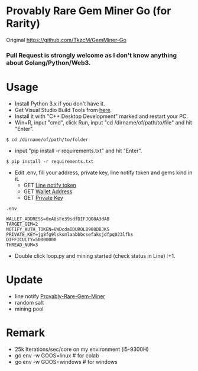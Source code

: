 # Provably Rare Gem Miner Go (for Rarity)
Original https://github.com/TkzcM/GemMiner-Go

### Pull Request is strongly welcome as I don't know anything about Golang/Python/Web3.

# Usage
- Install Python 3.x if you don't have it.
- Get Visual Studio Build Tools from [here](https://visualstudio.microsoft.com/thank-you-downloading-visual-studio/?sku=BuildTools&rel=16).
- Install it with "C++ Desktop Development" marked and restart your PC.
- Win+R, input "cmd", click Run, input "cd /dirname/of/path/to/file" and hit "Enter".
```
$ cd /dirname/of/path/to/folder
```
- input "pip install -r requirements.txt" and hit "Enter".
```
$ pip install -r requirements.txt
```
- Edit .env, fill your address, private key, line notify token and gems kind in it.
  - GET [Line notify token](https://notify-bot.line.me/en/)
  - GET [Wallet Address](https://metamask.zendesk.com/hc/en-us/articles/360015289512-How-to-copy-your-MetaMask-account-public-address-)
  - GET [Private Key](https://metamask.zendesk.com/hc/en-us/articles/360015289632-How-to-Export-an-Account-Private-Key)
```
.env

WALLET_ADDRESS=0xA8sFe39sdfDIFJQO8A3dAB
TARGET_GEM=2
NOTIFY_AUTH_TOKEN=6WDcdaIDUROLB908DBJKS
PRIVATE_KEY=jg8fg9lsksmlaabbbcsefaksjdfpq023lfks
DIFFICULTY=50000000
THREAD_NUM=3
```
- Double click loop.py and mining started (check status in Line) :+1.


# Update
- line notify [Provably-Rare-Gem-Miner](https://github.com/yoyoismee/Provably-Rare-Gem-Miner?fbclid=IwAR1OPzzuoDxHGWdilWADvwNBYF7-9yZLCOLp-a6gj6FFLQxqKPHFWulpG-g)
- random salt
- mining pool

# Remark
- 25k Iterations/sec/core on my environment (i5-9300H)
- go env -w GOOS=linux # for colab
- go env -w GOOS=windows # for windows
